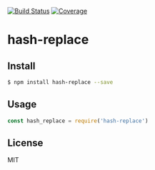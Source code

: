 [![Build Status](https://travis-ci.org/kaelzhang/node-hash-replace.svg?branch=master)](https://travis-ci.org/kaelzhang/node-hash-replace)
[![Coverage](https://codecov.io/gh/kaelzhang/node-hash-replace/branch/master/graph/badge.svg)](https://codecov.io/gh/kaelzhang/node-hash-replace)
<!-- optional appveyor tst
[![Windows Build Status](https://ci.appveyor.com/api/projects/status/github/kaelzhang/node-hash-replace?branch=master&svg=true)](https://ci.appveyor.com/project/kaelzhang/node-hash-replace)
-->
<!-- optional npm version
[![NPM version](https://badge.fury.io/js/hash-replace.svg)](http://badge.fury.io/js/hash-replace)
-->
<!-- optional npm downloads
[![npm module downloads per month](http://img.shields.io/npm/dm/hash-replace.svg)](https://www.npmjs.org/package/hash-replace)
-->
<!-- optional dependency status
[![Dependency Status](https://david-dm.org/kaelzhang/node-hash-replace.svg)](https://david-dm.org/kaelzhang/node-hash-replace)
-->

# hash-replace

<!-- description -->

## Install

```sh
$ npm install hash-replace --save
```

## Usage

```js
const hash_replace = require('hash-replace')
```

## License

MIT
